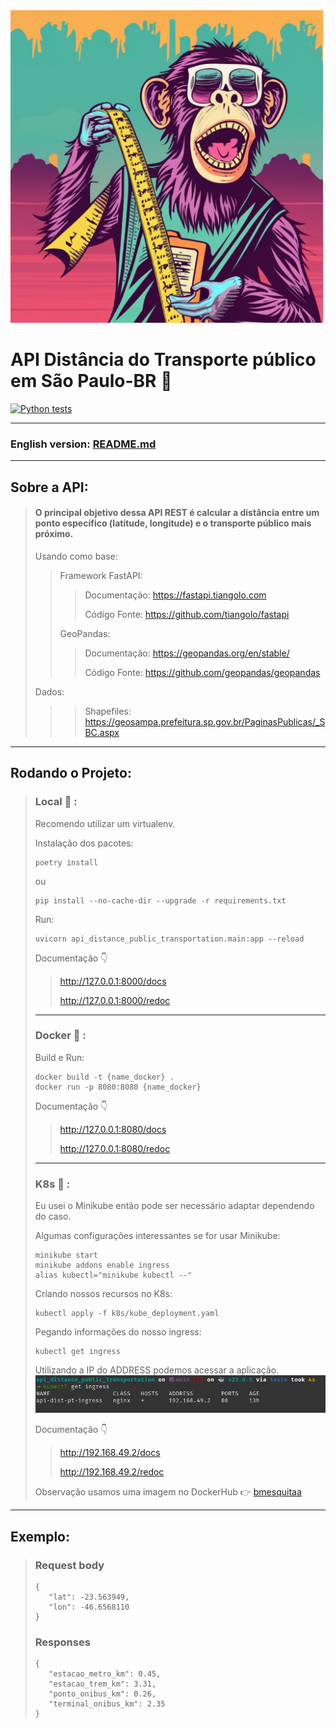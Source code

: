 
<img src="api_distance_public_transportation.jpeg" width="500">

# API Distância do Transporte público em São Paulo-BR :bus:
[![Python tests](https://github.com/BrunoMesquitaa/api_distance_public_transportation/actions/workflows/pytest.yml/badge.svg)](https://github.com/BrunoMesquitaa/api_distance_public_transportation/actions/workflows/pytest.yml)

---

### **English version**: <a href="https://github.com/BrunoMesquitaa/api_distance_public_transportation/blob/main/README-eng.md">README.md</a>

---
## Sobre a API:
> #### O principal objetivo dessa API REST é calcular a distância entre um ponto específico (latitude, longitude) e o transporte público mais próximo.
>
> Usando como base: 
>
>> Framework FastAPI:
>>> Documentação: https://fastapi.tiangolo.com
>>>
>>> Código Fonte: https://github.com/tiangolo/fastapi
>>
>> GeoPandas:
>>> Documentação: https://geopandas.org/en/stable/
>>>
>>> Código Fonte: https://github.com/geopandas/geopandas
>
> Dados:
>
>>> Shapefiles: https://geosampa.prefeitura.sp.gov.br/PaginasPublicas/_SBC.aspx
---

## Rodando o Projeto:
> ### Local :3rd_place_medal: :
>
> Recomendo utilizar um virtualenv.
>
> Instalação dos pacotes:
>```console
> poetry install
> ```
> ou
>```console
> pip install --no-cache-dir --upgrade -r requirements.txt
> ```
>
> Run:
> ```console
> uvicorn api_distance_public_transportation.main:app --reload
> ```
> 
> Documentação :point_down:
>> http://127.0.0.1:8000/docs
>>
>> http://127.0.0.1:8000/redoc
> ---
> ### Docker :2nd_place_medal: :
>
> Build e Run:
> ```console
> docker build -t {name_docker} .
> docker run -p 8080:8080 {name_docker}
> ```
> Documentação :point_down:
>> http://127.0.0.1:8080/docs
>>
>> http://127.0.0.1:8080/redoc
> ---
> ### K8s :1st_place_medal: :
> Eu usei o Minikube então pode ser necessário adaptar dependendo do caso.
>
> Algumas configurações interessantes se for usar Minikube:
> ```console
> minikube start
> minikube addons enable ingress
> alias kubectl="minikube kubectl --"
> ```
> Criando nossos recursos no K8s:
> ```console
> kubectl apply -f k8s/kube_deployment.yaml
> ```
> Pegando informações do nosso ingress:
> ```console
> kubectl get ingress
> ```
> 
> Utilizando a IP do ADDRESS podemos acessar a aplicação.
> ![get ingress](images/ingress.png)
>
> Documentação :point_down:
>> http://192.168.49.2/docs
>>
>> http://192.168.49.2/redoc
>
> Observação usamos uma imagem no DockerHub :point_right: [bmesquitaa](https://hub.docker.com/repository/docker/bmesquitaa/api_distance_public_transportation/general)
---

## Exemplo:
> ### Request body
> ```console
> {
>    "lat": -23.563949,
>    "lon": -46.6568110
> }
> ```
> ### Responses
> ```console
> {
>    "estacao_metro_km": 0.45,
>    "estacao_trem_km": 3.31,
>    "ponto_onibus_km": 0.26,
>    "terminal_onibus_km": 2.35
> }
> ```
